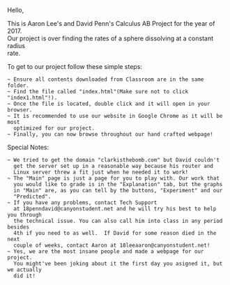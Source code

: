 Hello,  

This is Aaron Lee's and David Penn's Calculus AB Project for the year of 2017.  
Our project is over finding the rates of a sphere dissolving at a constant radius  
rate.   

To get to our project follow these simple steps:  

	~ Ensure all contents downloaded from Classroom are in the same folder.  
	~ Find the file called "index.html"(Make sure not to click "index1.html"!).  
	~ Once the file is located, double click and it will open in your browser.  
	~ It is recommended to use our website in Google Chrome as it will be most  
	  optimized for our project.  
	~ Finally, you can now browse throughout our hand crafted webpage!  

Special Notes:  

	~ We tried to get the domain "clarkisthebomb.com" but David couldn't  
	  get the server set up in a reasonable way because his router and   
	  Linux server threw a fit just when he needed it to work!  
	~ The "Main" page is just a page for you to play with. Our work that  
	  you would like to grade is in the "Explanation" tab, but the graphs  
	  in "Main" are, as you can tell by the buttons, "Experiment" and our  
	  "Predicted".
	~ If you have any problems, contact Tech Support   
	  at 18penndavid@canyonstudent.net and he will try his best to help you through  
	  the technical issue. You can also call him into class in any period besides   
	  4th if you need to as well.  If David for some reason died in the next   
	  couple of weeks, contact Aaron at 18leeaaron@canyonstudent.net!    
	~ Yes, we are the most insane people and made a webpage for our project.  
	  You might've been joking about it the first day you asigned it, but we actually  
	  did it!  
